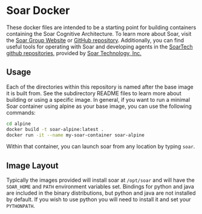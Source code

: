 # Soar Docker

These docker files are intended to be a starting point for building containers containing the Soar Cognitive Architecture. To learn more about Soar, visit the [Soar Group Website](https://soar.eecs.umich.edu/) or [GitHub repository](https://github.com/SoarGroup/Soar). Additionally, you can find useful tools for operating with Soar and developing agents in the [SoarTech github repositories](https://github.com/soartech/), provided by [Soar Technology, Inc.](https://soartech.com)

## Usage

Each of the directories within this repository is named after the base image it is built from. See the subdirectory README files to learn more about building or using a specific image. In general, if you want to run a minimal Soar container using alpine as your base image, you can use the following commands:

```bash
cd alpine
docker build -t soar-alpine:latest .
docker run -it --name my-soar-container soar-alpine
```

Within that container, you can launch soar from any location by typing `soar`.

## Image Layout

Typically the images provided will install soar at `/opt/soar` and will have the `SOAR_HOME` and `PATH` environment variables set. Bindings for python and java are included in the binary distributions, but python and java are not installed by default. If you wish to use python you will need to install it and set your `PYTHONPATH`.
